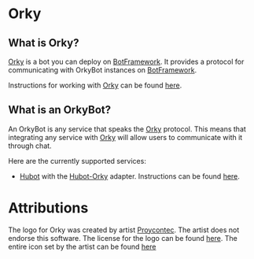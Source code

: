 # Orky

## What is Orky?

[Orky](https://github.com/MattSFT/Orky/tree/master/Orky) is a bot you can deploy on [BotFramework](https://dev.botframework.com/). It provides a protocol for communicating with OrkyBot instances on [BotFramework](https://dev.botframework.com/).

Instructions for working with [Orky](https://github.com/MattSFT/Orky/tree/master/Orky) can be found [here](https://github.com/MattSFT/Orky/tree/master/Orky).

## What is an OrkyBot?

An OrkyBot is any service that speaks the [Orky](https://github.com/MattSFT/Orky/tree/master/Orky) protocol. This means that integrating any service with [Orky](https://github.com/MattSFT/Orky/tree/master/Orky) will allow users to communicate with it through chat.

Here are the currently supported services:
* [Hubot](https://hubot.github.com/) with the [Hubot-Orky](https://github.com/MattSFT/Orky/tree/master/Hubot-Orky) adapter. Instructions can be found [here](https://github.com/MattSFT/Orky/tree/master/Hubot-Orky).

# Attributions

The logo for Orky was created by artist [Proycontec](http://www.iconarchive.com/artist/proycontec.html). The artist does not endorse this software. The license for the logo can be found [here](http://creativecommons.org/licenses/by-sa/4.0/). The entire icon set by the artist can be found [here](http://www.iconarchive.com/show/robots-icons-by-proycontec.html)
